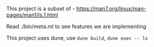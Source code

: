This project is a subset of -
https://man7.org/linux/man-pages/man1/ls.1.html

Read ./bin/meta.ml to see features we are implementing

This project uses dune, use `dune build`, `dune exec -- ls`
